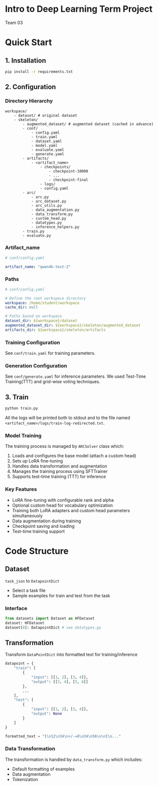 # Intro to Deep Learning Term Project
Team 03

# Quick Start

## 1. Installation

```bash
pip install -r requirements.txt
```

## 2. Configuration

### Directory Hierarchy
```
workspace/
    - dataset/ # original dataset
    - skeleton/
        - augmented_dataset/ # augmented dataset (cached in advance)
        - conf/
            - config.yaml
            - train.yaml
            - dataset.yaml
            - model.yaml
            - evaluate.yaml
            - generate.yaml
        - artifacts/
            - <artifact_name>
                - checkpoints/
                    - checkpoint-10000
                    - ...
                    - checkpoint-final
                - logs/
                - config.yaml
        - arc/
            - arc.py
            - arc_dataset.py
            - arc_utils.py
            - data_augmentation.py
            - data_transform.py
            - custom_head.py
            - datatypes.py
            - inference_helpers.py
        - train.py
        - evaluate.py
```

### Artifact_name
```yaml
# conf/config.yaml

artifact_name: "qwen4b-test-2"
```

### Paths
```yaml
# conf/config.yaml

# Define the root workspace directory
workspace: /home/student/workspace
cache_dir: null

# Paths based on workspace
dataset_dir: ${workspace}/dataset
augmented_dataset_dir: ${workspace}/skeleton/augmented_dataset
artifacts_dir: ${workspace}/skeleton/artifacts
```

### Training Configuration

See `conf/train.yaml` for training parameters.

### Generation Configuration

See `conf/generate.yaml` for inference parameters.
We used Test-Time Training(TTT) and grid-wise voting techniques.

## 3. Train

```bash
python train.py
```
All the logs will be printed both to stdout and to the file named `<artifact_name>/logs/train-log-redirected.txt`.

### Model Training

The training process is managed by `ARCSolver` class which:
1. Loads and configures the base model (attach a custom head)
2. Sets up LoRA fine-tuning
3. Handles data transformation and augmentation
4. Manages the training process using SFTTrainer
5. Supports test-time training (TTT) for inference

### Key Features
- LoRA fine-tuning with configurable rank and alpha
- Optional custom head for vocabulary optimization
- Training both LoRA adapters and custom head parameters simultaneously
- Data augmentation during training
- Checkpoint saving and loading
- Test-time training support

# Code Structure

## Dataset

`task_json` to `DatapointDict`
- Select a task file
- Sample examples for train and test from the task

### Interface
```python
from datasets import Dataset as HFDataset
dataset: HFDataset
dataset[0]: DatapointDict # see datatypes.py
```

## Transformation

Transform `DataPointDict` into formatted text for training/inference

```python
datapoint = {
    "train": [
        {
            "input": [[1, 2], [3, 4]],
            "output": [[3, 4], [5, 6]]
        },
        ...
    ],
    "test": [
        {
            "input": [[1, 2], [3, 4]],
            "output": None
        }
    ]
}

formatted_text = "I\n12\n34\n+/-=O\n34\n56\n\nI\n..."
```

### Data Transformation

The transformation is handled by `data_transform.py` which includes:
- Default formatting of examples
- Data augmentation
- Tokenization
